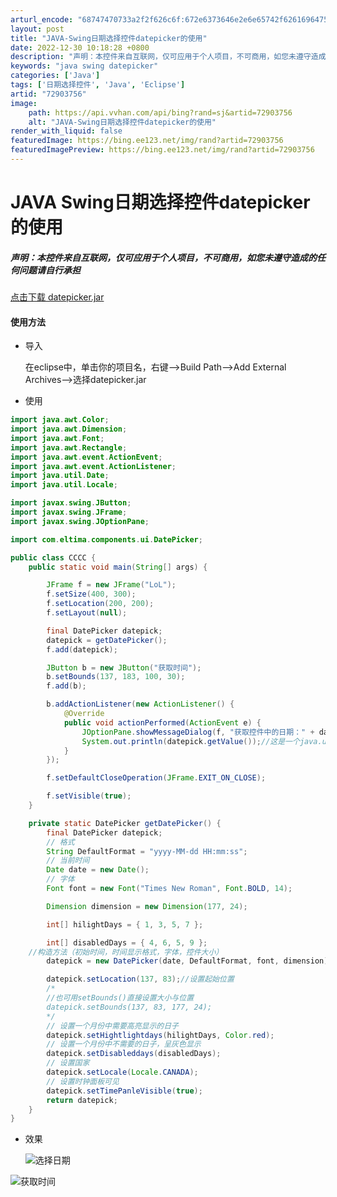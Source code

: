 ```yaml
---
arturl_encode: "68747470733a2f2f626c6f:672e6373646e2e6e65742f62616964755f3335303835363736:2f61727469636c652f64657461696c732f3732393033373536"
layout: post
title: "JAVA-Swing日期选择控件datepicker的使用"
date: 2022-12-30 10:18:28 +0800
description: "声明：本控件来自互联网，仅可应用于个人项目，不可商用，如您未遵守造成的任何问题请自行承担点击下载 d"
keywords: "java swing datepicker"
categories: ['Java']
tags: ['日期选择控件', 'Java', 'Eclipse']
artid: "72903756"
image:
    path: https://api.vvhan.com/api/bing?rand=sj&artid=72903756
    alt: "JAVA-Swing日期选择控件datepicker的使用"
render_with_liquid: false
featuredImage: https://bing.ee123.net/img/rand?artid=72903756
featuredImagePreview: https://bing.ee123.net/img/rand?artid=72903756
---
```


# JAVA Swing日期选择控件datepicker的使用

##### 声明：本控件来自互联网，仅可应用于个人项目，不可商用，如您未遵守造成的任何问题请自行承担

[点击下载 datepicker.jar](http://115.159.110.11:9009/out/datepicker.jar)

#### 使用方法

* 导入
    
  在eclipse中，单击你的项目名，右键–>Build Path–>Add External Archives–>选择datepicker.jar
* 使用

```java
import java.awt.Color;
import java.awt.Dimension;
import java.awt.Font;
import java.awt.Rectangle;
import java.awt.event.ActionEvent;
import java.awt.event.ActionListener;
import java.util.Date;
import java.util.Locale;

import javax.swing.JButton;
import javax.swing.JFrame;
import javax.swing.JOptionPane;

import com.eltima.components.ui.DatePicker;

public class CCCC {
    public static void main(String[] args) {

        JFrame f = new JFrame("LoL");
        f.setSize(400, 300);
        f.setLocation(200, 200);
        f.setLayout(null);

        final DatePicker datepick;
        datepick = getDatePicker();
        f.add(datepick);

        JButton b = new JButton("获取时间");
        b.setBounds(137, 183, 100, 30);
        f.add(b);

        b.addActionListener(new ActionListener() {
            @Override
            public void actionPerformed(ActionEvent e) {
                JOptionPane.showMessageDialog(f, "获取控件中的日期：" + datepick.getValue());
                System.out.println(datepick.getValue());//这是一个java.util.Date对象
            }
        });

        f.setDefaultCloseOperation(JFrame.EXIT_ON_CLOSE);

        f.setVisible(true);
    }

    private static DatePicker getDatePicker() {
        final DatePicker datepick;
        // 格式
        String DefaultFormat = "yyyy-MM-dd HH:mm:ss";
        // 当前时间
        Date date = new Date();
        // 字体
        Font font = new Font("Times New Roman", Font.BOLD, 14);

        Dimension dimension = new Dimension(177, 24);

        int[] hilightDays = { 1, 3, 5, 7 };

        int[] disabledDays = { 4, 6, 5, 9 };
    //构造方法（初始时间，时间显示格式，字体，控件大小）
        datepick = new DatePicker(date, DefaultFormat, font, dimension);

        datepick.setLocation(137, 83);//设置起始位置
        /*
        //也可用setBounds()直接设置大小与位置
        datepick.setBounds(137, 83, 177, 24);
        */
        // 设置一个月份中需要高亮显示的日子
        datepick.setHightlightdays(hilightDays, Color.red);
        // 设置一个月份中不需要的日子，呈灰色显示
        datepick.setDisableddays(disabledDays);
        // 设置国家
        datepick.setLocale(Locale.CANADA);
        // 设置时钟面板可见
        datepick.setTimePanleVisible(true);
        return datepick;
    }
}
```

* 效果
    
  ![选择日期](https://img-blog.csdn.net/20170607204504919?watermark/2/text/aHR0cDovL2Jsb2cuY3Nkbi5uZXQvYmFpZHVfMzUwODU2NzY=/font/5a6L5L2T/fontsize/400/fill/I0JBQkFCMA==/dissolve/70/gravity/SouthEast)

![获取时间](https://img-blog.csdn.net/20170607204544196?watermark/2/text/aHR0cDovL2Jsb2cuY3Nkbi5uZXQvYmFpZHVfMzUwODU2NzY=/font/5a6L5L2T/fontsize/400/fill/I0JBQkFCMA==/dissolve/70/gravity/SouthEast)